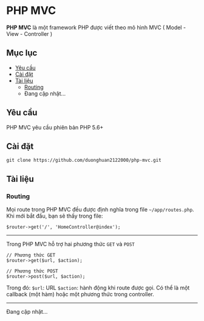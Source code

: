  
# PHP MVC
**PHP MVC** là một framework PHP được viết theo mô hình MVC ( Model - View - Controller )

## Mục lục

 * [Yêu cầu](#yeu-cau)
 * [Cài đặt](#cai-dat)
 * [Tài liệu](#tai-lieu)
	 - [Routing](#routing)
	 - Đang cập nhật...

## Yêu cầu
PHP MVC yêu cầu phiên bản PHP 5.6+
## Cài đặt

    git clone https://github.com/duonghuan2122000/php-mvc.git
## Tài liệu
### Routing
Mọi route trong PHP MVC đều được định nghĩa trong file `~/app/routes.php`. Khi mới bắt đầu, bạn sẽ thấy trong file:

    $router->get('/', 'HomeController@index');
---
Trong PHP MVC hỗ trợ hai phương thức `GET` và `POST`

    // Phương thức GET
    $router->get($url, $action);
	
	// Phương thức POST
	$router->post($url, $action);
Trong đó: 
	`$url`: URL 
	`$action`: hành động khi route được gọi. Có thể là một callback (một hàm) hoặc một phương thức trong controller.

---
Đang cập nhật...

	

